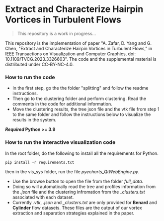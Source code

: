 # Extract and Characterize Hairpin Vortices in Turbulent Flows

> This repository is a work in progress...

This repository is the implementation of paper "A. Zafar, D. Yang and G. Chen, "Extract and Characterize Hairpin Vortices in Turbulent Flows," in IEEE Transactions on Visualization and Computer Graphics, doi: 10.1109/TVCG.2023.3326603". The code and the supplemental material is distributed under CC-BY-NC-4.0.

### How to run the code
- In the first step, go the the folder "splitting" and follow the readme instructions.
- Then go to the clustering folder and perform clustering. Read the comments in the code for additional information.
- Move the clustering results, the tree json file and the vtk file from step 1 to the same folder and follow the instructions below to visualize the results in the system.

**_Required_ Python >= 3.9**

### How to run the interactive visualization code
In the root folder, do the following to install all the requirements for Python.
```
pip install -r requirements.txt
```
then in the vis_sys folder, run the file *pyecharts_QtWebEngine.py*.
- Use the browse button to open the file from the folder *full_data*. 
- Doing so will automatically read the tree and profiles information from the *.json* file and the clustering infromation from the *_clusters.txt* associated with each dataset. 
- Currently *.vtk*, *.json* and *_clusters.txt* are only provided for **Benard** and **Cylinder** flow datasets. These files are the output of our vortex extraction and separation strategies explained in the paper.
